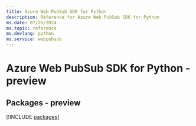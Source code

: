 ```yaml
---
title: Azure Web PubSub SDK for Python
description: Reference for Azure Web PubSub SDK for Python
ms.date: 07/26/2024
ms.topic: reference
ms.devlang: python
ms.service: webpubsub
---
```

# Azure Web PubSub SDK for Python - preview
## Packages - preview
[!INCLUDE [packages](web-pubsub-index.md)]